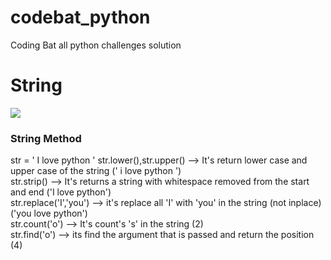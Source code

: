 # codebat_python
Coding Bat all python challenges solution
# String
![](https://developers.google.com/edu/python/images/hello.png)

### String Method
str = ' I love python '
str.lower(),str.upper() --> It's return lower case and upper case of the string (' i love python ')     
str.strip() --> It's returns a string with whitespace removed from the start and end ('I love python')  
str.replace('I','you') --> it's replace all 'I' with 'you' in the string (not inplace) ('you love python')    
str.count('o') --> It's count's 's' in the string (2)   
str.find('o') --> its find the argument that is passed and return the position (4)  
 

